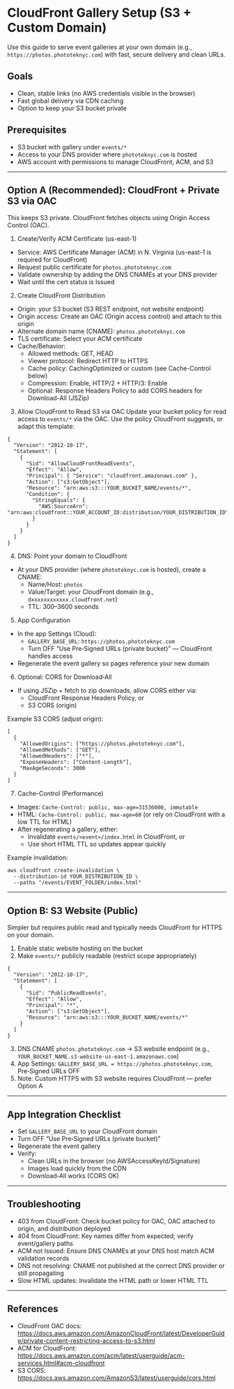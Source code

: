 # CloudFront Gallery Setup (S3 + Custom Domain)

Use this guide to serve event galleries at your own domain (e.g., `https://photos.phototeknyc.com`) with fast, secure delivery and clean URLs.

## Goals
- Clean, stable links (no AWS credentials visible in the browser)
- Fast global delivery via CDN caching
- Option to keep your S3 bucket private

## Prerequisites
- S3 bucket with gallery under `events/*`
- Access to your DNS provider where `phototeknyc.com` is hosted
- AWS account with permissions to manage CloudFront, ACM, and S3

---

## Option A (Recommended): CloudFront + Private S3 via OAC
This keeps S3 private. CloudFront fetches objects using Origin Access Control (OAC).

1) Create/Verify ACM Certificate (us-east-1)
- Service: AWS Certificate Manager (ACM) in N. Virginia (us-east-1 is required for CloudFront)
- Request public certificate for `photos.phototeknyc.com`
- Validate ownership by adding the DNS CNAMEs at your DNS provider
- Wait until the cert status is Issued

2) Create CloudFront Distribution
- Origin: your S3 bucket (S3 REST endpoint, not website endpoint)
- Origin access: Create an OAC (Origin access control) and attach to this origin
- Alternate domain name (CNAME): `photos.phototeknyc.com`
- TLS certificate: Select your ACM certificate
- Cache/Behavior:
  - Allowed methods: GET, HEAD
  - Viewer protocol: Redirect HTTP to HTTPS
  - Cache policy: CachingOptimized or custom (see Cache-Control below)
  - Compression: Enable, HTTP/2 + HTTP/3: Enable
  - Optional: Response Headers Policy to add CORS headers for Download-All (JSZip)

3) Allow CloudFront to Read S3 via OAC
Update your bucket policy for read access to `events/*` via the OAC. Use the policy CloudFront suggests, or adapt this template:

```
{
  "Version": "2012-10-17",
  "Statement": [
    {
      "Sid": "AllowCloudFrontReadEvents",
      "Effect": "Allow",
      "Principal": { "Service": "cloudfront.amazonaws.com" },
      "Action": ["s3:GetObject"],
      "Resource": "arn:aws:s3:::YOUR_BUCKET_NAME/events/*",
      "Condition": {
        "StringEquals": {
          "AWS:SourceArn": "arn:aws:cloudfront::YOUR_ACCOUNT_ID:distribution/YOUR_DISTRIBUTION_ID"
        }
      }
    }
  ]
}
```

4) DNS: Point your domain to CloudFront
- At your DNS provider (where `phototeknyc.com` is hosted), create a CNAME:
  - Name/Host: `photos`
  - Value/Target: your CloudFront domain (e.g., `dxxxxxxxxxxxx.cloudfront.net`)
  - TTL: 300–3600 seconds

5) App Configuration
- In the app Settings (Cloud):
  - `GALLERY_BASE_URL`: `https://photos.phototeknyc.com`
  - Turn OFF “Use Pre‑Signed URLs (private bucket)” — CloudFront handles access
- Regenerate the event gallery so pages reference your new domain

6) Optional: CORS for Download‑All
- If using JSZip + fetch to zip downloads, allow CORS either via:
  - CloudFront Response Headers Policy, or
  - S3 CORS (origin)

Example S3 CORS (adjust origin):
```
[
  {
    "AllowedOrigins": ["https://photos.phototeknyc.com"],
    "AllowedMethods": ["GET"],
    "AllowedHeaders": ["*"],
    "ExposeHeaders": ["Content-Length"],
    "MaxAgeSeconds": 3000
  }
]
```

7) Cache-Control (Performance)
- Images: `Cache-Control: public, max-age=31536000, immutable`
- HTML: `Cache-Control: public, max-age=60` (or rely on CloudFront with a low TTL for HTML)
- After regenerating a gallery, either:
  - Invalidate `events/<event>/index.html` in CloudFront, or
  - Use short HTML TTL so updates appear quickly

Example invalidation:
```
aws cloudfront create-invalidation \
  --distribution-id YOUR_DISTRIBUTION_ID \
  --paths "/events/EVENT_FOLDER/index.html"
```

---

## Option B: S3 Website (Public)
Simpler but requires public read and typically needs CloudFront for HTTPS on your domain.

1) Enable static website hosting on the bucket
2) Make `events/*` publicly readable (restrict scope appropriately)
```
{
  "Version": "2012-10-17",
  "Statement": [
    {
      "Sid": "PublicReadEvents",
      "Effect": "Allow",
      "Principal": "*",
      "Action": ["s3:GetObject"],
      "Resource": "arn:aws:s3:::YOUR_BUCKET_NAME/events/*"
    }
  ]
}
```
3) DNS CNAME `photos.phototeknyc.com` → S3 website endpoint (e.g., `YOUR_BUCKET_NAME.s3-website-us-east-1.amazonaws.com`)
4) App Settings: `GALLERY_BASE_URL = https://photos.phototeknyc.com`, Pre‑Signed URLs OFF
5) Note: Custom HTTPS with S3 website requires CloudFront — prefer Option A

---

## App Integration Checklist
- Set `GALLERY_BASE_URL` to your CloudFront domain
- Turn OFF “Use Pre‑Signed URLs (private bucket)”
- Regenerate the event gallery
- Verify:
  - Clean URLs in the browser (no AWSAccessKeyId/Signature)
  - Images load quickly from the CDN
  - Download‑All works (CORS OK)

---

## Troubleshooting
- 403 from CloudFront: Check bucket policy for OAC, OAC attached to origin, and distribution deployed
- 404 from CloudFront: Key names differ from expected; verify event/gallery paths
- ACM not Issued: Ensure DNS CNAMEs at your DNS host match ACM validation records
- DNS not resolving: CNAME not published at the correct DNS provider or still propagating
- Slow HTML updates: Invalidate the HTML path or lower HTML TTL

---

## References
- CloudFront OAC docs: https://docs.aws.amazon.com/AmazonCloudFront/latest/DeveloperGuide/private-content-restricting-access-to-s3.html
- ACM for CloudFront: https://docs.aws.amazon.com/acm/latest/userguide/acm-services.html#acm-cloudfront
- S3 CORS: https://docs.aws.amazon.com/AmazonS3/latest/userguide/cors.html

